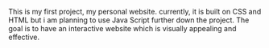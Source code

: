 This is my first project, my personal website.
currently, it is built on CSS and HTML but i am planning to use Java Script further down the project.
The goal is to have an interactive website which is visually appealing and effective. 





